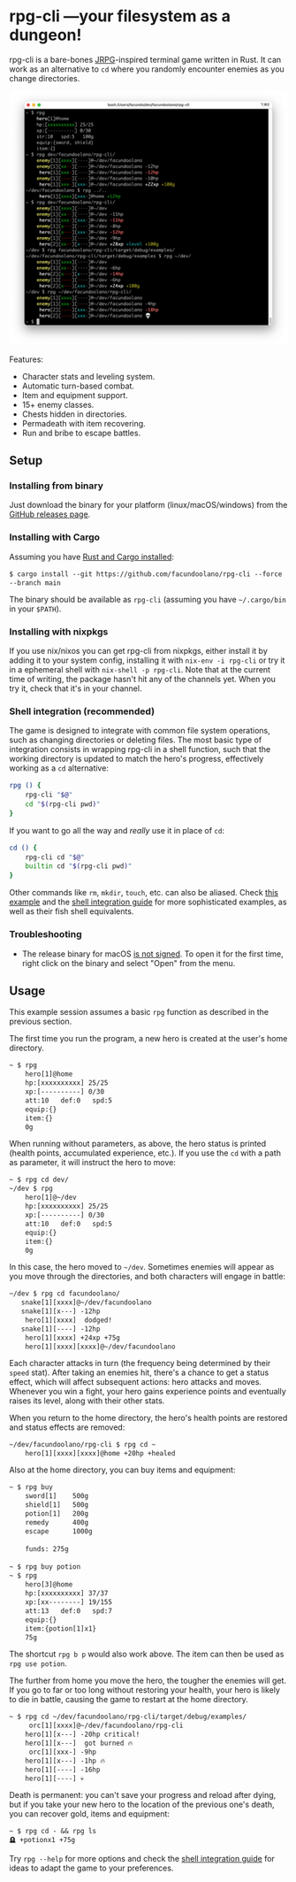 # rpg-cli —your filesystem as a dungeon!

rpg-cli is a bare-bones [JRPG](https://en.wikipedia.org/wiki/JRPG)-inspired terminal game written in Rust. It can work as an alternative to `cd` where you randomly encounter enemies as you change directories.

![](rpg-cli.png)

Features:

* Character stats and leveling system.
* Automatic turn-based combat.
* Item and equipment support.
* 15+ enemy classes.
* Chests hidden in directories.
* Permadeath with item recovering.
* Run and bribe to escape battles.

## Setup

### Installing from binary

Just download the binary for your platform (linux/macOS/windows) from the [GitHub releases page](https://github.com/facundoolano/rpg-cli/releases/latest).

### Installing with Cargo
Assuming you have [Rust and Cargo installed](https://doc.rust-lang.org/cargo/getting-started/installation.html#install-rust-and-cargo):

    $ cargo install --git https://github.com/facundoolano/rpg-cli --force --branch main

The binary should be available as `rpg-cli` (assuming you have `~/.cargo/bin` in your `$PATH`).

### Installing with nixpkgs
If you use nix/nixos you can get rpg-cli from nixpkgs, either install it by adding it to your system config, installing it with `nix-env -i rpg-cli` or try it in a ephemeral shell with `nix-shell -p rpg-cli`.
Note that at the current time of writing, the package hasn't hit any of the channels yet. When you try it, check that it's in your channel.

### Shell integration (recommended)

The game is designed to integrate with common file system operations, such as changing directories or deleting files.
The most basic type of integration consists in wrapping rpg-cli in a shell function, such that the working directory is updated to match the hero's progress, effectively working as a `cd` alternative:

```sh
rpg () {
    rpg-cli "$@"
    cd "$(rpg-cli pwd)"
}
```

If you want to go all the way and *really* use it in place of `cd`:

```sh
cd () {
    rpg-cli cd "$@"
    builtin cd "$(rpg-cli pwd)"
}
```

Other commands like `rm`, `mkdir`, `touch`, etc. can also be aliased. Check [this example](shell/example.sh) and the [shell integration guide](shell/README.md) for more sophisticated examples, as well as their fish shell equivalents.

### Troubleshooting

* The release binary for macOS [is not signed](https://github.com/facundoolano/rpg-cli/issues/27). To open it for the first time, right click on the binary and select "Open" from the menu.

## Usage

This example session assumes a basic `rpg` function as described in the previous section.

The first time you run the program, a new hero is created at the user's home directory.

    ~ $ rpg
        hero[1]@home
        hp:[xxxxxxxxxx] 25/25
        xp:[----------] 0/30
        att:10   def:0   spd:5
        equip:{}
        item:{}
        0g

When running without parameters, as above, the hero status is printed (health points, accumulated experience, etc.). If you use the `cd` with a path as parameter, it will instruct the hero to move:

    ~ $ rpg cd dev/
    ~/dev $ rpg
        hero[1]@~/dev
        hp:[xxxxxxxxxx] 25/25
        xp:[----------] 0/30
        att:10   def:0   spd:5
        equip:{}
        item:{}
        0g

In this case, the hero moved to `~/dev`. Sometimes enemies will appear as you move through the directories,
and both characters will engage in battle:

    ~/dev $ rpg cd facundoolano/
       snake[1][xxxx]@~/dev/facundoolano
       snake[1][x---] -12hp
        hero[1][xxxx]  dodged!
       snake[1][----] -12hp
        hero[1][xxxx] +24xp +75g
        hero[1][xxxx][xxxx]@~/dev/facundoolano

Each character attacks in turn (the frequency being determined by their `speed` stat).
After taking an enemies hit, there's a chance to get a status effect, which will affect subsequent actions: hero attacks and moves.
Whenever you win a fight, your hero gains experience points and eventually raises its level, along with their other stats.

When you return to the home directory, the hero's health points are restored and status effects are removed:

    ~/dev/facundoolano/rpg-cli $ rpg cd ~
        hero[1][xxxx][xxxx]@home +20hp +healed

Also at the home directory, you can buy items and equipment:

    ~ $ rpg buy
        sword[1]    500g
        shield[1]   500g
        potion[1]   200g
        remedy      400g
        escape      1000g

        funds: 275g

    ~ $ rpg buy potion
    ~ $ rpg
        hero[3]@home
        hp:[xxxxxxxxxx] 37/37
        xp:[xx--------] 19/155
        att:13   def:0   spd:7
        equip:{}
        item:{potion[1]x1}
        75g

The shortcut `rpg b p` would also work above. The item can then be used as `rpg use potion`.

The further from home you move the hero, the tougher the enemies will get. If you go to far or too long without restoring your health, your hero is likely to die in battle, causing the game to restart at the home directory.

    ~ $ rpg cd ~/dev/facundoolano/rpg-cli/target/debug/examples/
         orc[1][xxxx]@~/dev/facundoolano/rpg-cli
        hero[1][x---] -20hp critical!
        hero[1][x---]  got burned 🔥
         orc[1][xxx-] -9hp
        hero[1][x---] -1hp 🔥
        hero[1][----] -16hp
        hero[1][----] 💀

Death is permanent: you can't save your progress and reload after dying, but if you take your new hero to the location of the previous one's death,
you can recover gold, items and equipment:

    ~ $ rpg cd - && rpg ls
    🪦 +potionx1 +75g


Try `rpg --help` for more options and check the [shell integration guide](shell/README.md) for ideas to adapt the game to your preferences.
